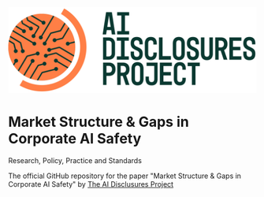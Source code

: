 ![image](Figures/green+orange-full-color_lrg.jpg) 

# Market Structure \& Gaps in Corporate AI Safety
Research, Policy, Practice and Standards


The official GitHub repository for the paper "Market Structure \& Gaps in Corporate AI Safety" by [The AI Disclusures Project](https://www.ssrc.org/programs/ai-disclosures-project/)